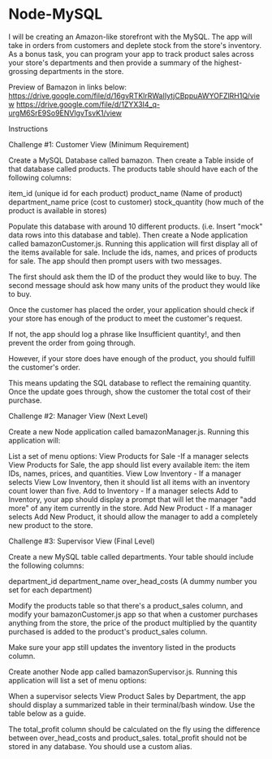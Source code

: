 # Node-MySQL

I will be creating an Amazon-like storefront with the MySQL. The app will take in orders from customers and deplete stock from the store's inventory. As a bonus task, you can program your app to track product sales across your store's departments and then provide a summary of the highest-grossing departments in the store.


Preview of Bamazon in links below:
https://drive.google.com/file/d/16gvRTKlrRWaIIytjCBppuAWYOFZlRH1Q/view
https://drive.google.com/file/d/1ZYX3I4_q-urgM6SrE9So9ENVlgvTsvK1/view

Instructions


Challenge #1: Customer View (Minimum Requirement)

Create a MySQL Database called bamazon.
Then create a Table inside of that database called products.
The products table should have each of the following columns:

item_id (unique id for each product)
product_name (Name of product)
department_name
price (cost to customer)
stock_quantity (how much of the product is available in stores)

Populate this database with around 10 different products. (i.e. Insert "mock" data rows into this database and table).
Then create a Node application called bamazonCustomer.js. Running this application will first display all of the items available for sale. Include the ids, names, and prices of products for sale.
The app should then prompt users with two messages.

The first should ask them the ID of the product they would like to buy.
The second message should ask how many units of the product they would like to buy.

Once the customer has placed the order, your application should check if your store has enough of the product to meet the customer's request.

If not, the app should log a phrase like Insufficient quantity!, and then prevent the order from going through.

However, if your store does have enough of the product, you should fulfill the customer's order.

This means updating the SQL database to reflect the remaining quantity.
Once the update goes through, show the customer the total cost of their purchase.


Challenge #2: Manager View (Next Level)

Create a new Node application called bamazonManager.js. Running this application will:

List a set of menu options:
View Products for Sale -If a manager selects View Products for Sale, the app should list every available item: the item IDs, names, prices, and quantities.
View Low Inventory - If a manager selects View Low Inventory, then it should list all items with an inventory count lower than five.
Add to Inventory - If a manager selects Add to Inventory, your app should display a prompt that will let the manager "add more" of any item currently in the store.
Add New Product - If a manager selects Add New Product, it should allow the manager to add a completely new product to the store.


Challenge #3: Supervisor View (Final Level)

Create a new MySQL table called departments. Your table should include the following columns:

department_id
department_name
over_head_costs (A dummy number you set for each department)

Modify the products table so that there's a product_sales column, and modify your bamazonCustomer.js app so that when a customer purchases anything from the store, the price of the product multiplied by the quantity purchased is added to the product's product_sales column.

Make sure your app still updates the inventory listed in the products column.

Create another Node app called bamazonSupervisor.js. Running this application will list a set of menu options:

When a supervisor selects View Product Sales by Department, the app should display a summarized table in their terminal/bash window. Use the table below as a guide.

The total_profit column should be calculated on the fly using the difference between over_head_costs and product_sales. total_profit should not be stored in any database. You should use a custom alias.


